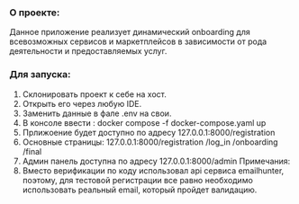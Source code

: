 ### О проекте:

Данное приложение реализует динамический onboarding для всевозможных сервисов и маркетплейсов в зависимости от  рода деятельности и предоставляемых услуг.

### Для запуска:

1. Склонировать проект к себе на хост.
2. Открыть его через любую IDE.
3. Заменить данные в фале .env на свои.
4. В консоле ввести : docker compose -f docker-compose.yaml up
5. Прлижоение будет доступно по адресу 127.0.0.1:8000/registration
6. Основные страницы: 127.0.0.1:8000/registration
                                    /log_in
                                    /onboarding
                                    /final
7. Админ панель доступна по адресу 127.0.0.1:8000/admin
Примечания:
1. Вместо верификации по коду использовал api сервиса emailhunter, поэтому, для тестовой регистрации все равно необходимо использовать реальный email, который пройдет валидацию.
   
